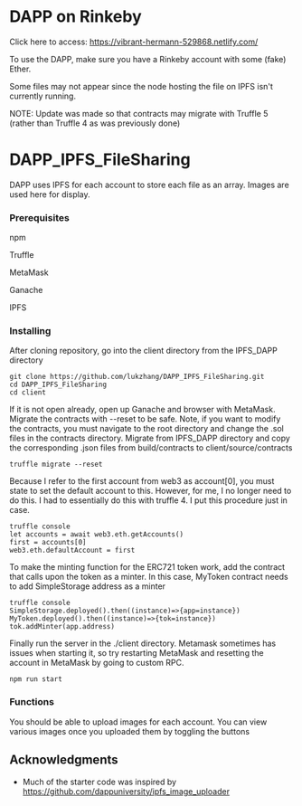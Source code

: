 # DAPP on Rinkeby

Click here to access: https://vibrant-hermann-529868.netlify.com/

To use the DAPP, make sure you have a Rinkeby account with some (fake) Ether. 

Some files may not appear since the node hosting the file on IPFS isn't currently running. 


NOTE: Update was made so that contracts may migrate with Truffle 5 (rather than Truffle 4 as was previously done)

# DAPP_IPFS_FileSharing
DAPP uses IPFS for each account to store each file as an array. Images are used here for display.


### Prerequisites

npm

Truffle

MetaMask

Ganache

IPFS


### Installing

After cloning repository, go into the client directory from the IPFS_DAPP directory

```
git clone https://github.com/lukzhang/DAPP_IPFS_FileSharing.git
cd DAPP_IPFS_FileSharing
cd client
```

If it is not open already, open up Ganache and browser with MetaMask. 
Migrate the contracts with --reset to be safe. Note, if you want to modify the contracts, you must navigate to the root directory and change the .sol files in the contracts directory. Migrate from IPFS_DAPP directory and copy the corresponding .json files from build/contracts to client/source/contracts

```
truffle migrate --reset
```

Because I refer to the first account from web3 as account[0], you must state to set the default account to this. However, for me, I no longer need to do this. I had to essentially do this with truffle 4. I put this procedure just in case.

```
truffle console
let accounts = await web3.eth.getAccounts()
first = accounts[0]
web3.eth.defaultAccount = first
```

To make the minting function for the ERC721 token work, add the contract that calls upon the token as a minter. In this case, MyToken contract needs to add SimpleStorage address as a minter

```
truffle console
SimpleStorage.deployed().then((instance)=>{app=instance})
MyToken.deployed().then((instance)=>{tok=instance})
tok.addMinter(app.address)
```


Finally run the server in the ./client directory. Metamask sometimes has issues when starting it, so try restarting MetaMask and resetting the account in MetaMask by going to custom RPC.

```
npm run start
```

### Functions

You should be able to upload images for each account. You can view various images once you uploaded them by toggling the buttons


## Acknowledgments

* Much of the starter code was inspired by https://github.com/dappuniversity/ipfs_image_uploader
